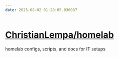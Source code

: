 ```yaml
---
date: 2025-08-02 01:28:05.036037
---
```


# [ChristianLempa/homelab](https://github.com/ChristianLempa/homelab)

homelab configs, scripts, and docs for IT setups
